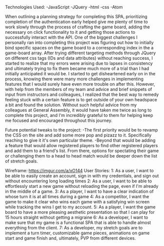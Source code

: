 Technologies Used:
-JavaScript
-JQuery
-html
-css
-Atom

When outlining a planning strategy for completing this SPA, prioritizing completion of the authentication early helped give me plenty of time to work slowly through the process of crafting the game board, adding the necessary on click functionality to it and getting those actions to successfully interact with the API. One of the biggest challenges I personally ran into completing this project was figuring out how to initially bind specific spaces on the game board to a corresponding index in the a game-board array. After trying different targeting methods through JQuery on different css tags (IDs and data attributes) without reaching success, I started to realize that my errors were arising due to lapses in consistency and ultimately trying to fix them became much more of a trial than I had initially anticipated it would be. I started to get disheartened early on in the process, knowing there were many more challenges in implementing features that I would surely have even more trouble on after this. However, with help from the members of my team and advice and brief snippets of input from instructors and colleagues, I realized that the best way to remedy feeling stuck with a certain feature is to get outside of your own headspace a bit and found the solution. Without such helpful advice from my colleagues at General Assembly, it would have taken me twice as long to complete this project, and I'm incredibly grateful to them for helping keep me focused and encouraged throughout this journey.

Future potential tweaks to the project:
-The first priority would be to revamp the CSS on the site and add some more pop and pizazz to it. Specifically reaching to give it it's own particular theme.
-Beyond that would be adding a feature that would allow registered players to find other registered players and add them to a friend's list. From there, options for spectating their game or challenging them to a head to head match would be deeper down the list of stretch goals.

Wireframe:
https://imgur.com/a/xO144
User Stories:
1: As a user, I want to be able to easily create an account, sign in with my credentials, and sign out without encountering long loading times
2: As a user, I want to be able to effortlessly start a new game without reloading the page, even if I'm already in the middle of a game.
3: As a player, I want to have a clear indication of whose turn it is at all times during a game
4: As a competitor, I want the game to make it clear who wins each game with a satisfying win screen while tracking the wins I get to my account.
5: As a player, I want the game board to have a more pleasing aesthetic presentation so that I can play for 15 hours straight without getting a migraine
6: As a developer, I want to make sure that my game is a functional SPA that is able to handle almost everything from the client.
7: As a developer, my stretch goals are to implement a turn timer, customizable game pieces, animations on game start and game finish and, ultimately, PVP from different devices.
